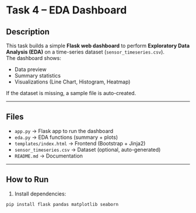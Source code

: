 # Task 4 – EDA Dashboard

## Description
This task builds a simple **Flask web dashboard** to perform **Exploratory Data Analysis (EDA)** on a time-series dataset (`sensor_timeseries.csv`).  
The dashboard shows:
- Data preview
- Summary statistics
- Visualizations (Line Chart, Histogram, Heatmap)

If the dataset is missing, a sample file is auto-created.

---

## Files
- `app.py` → Flask app to run the dashboard  
- `eda.py` → EDA functions (summary + plots)  
- `templates/index.html` → Frontend (Bootstrap + Jinja2)  
- `sensor_timeseries.csv` → Dataset (optional, auto-generated)  
- `README.md` → Documentation  

---

## How to Run
1. Install dependencies:
```bash
pip install flask pandas matplotlib seaborn
